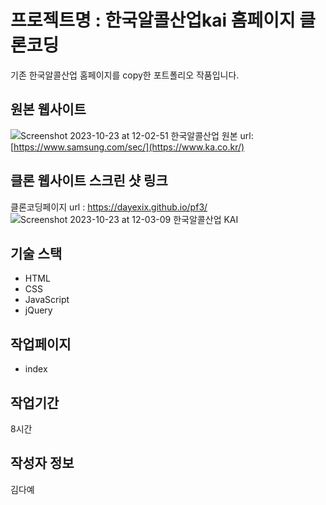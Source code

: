 # 프로젝트명 : 한국알콜산업kai 홈페이지 클론코딩
기존 한국알콜산업 홈페이지를 copy한 포트폴리오 작품입니다.

## 원본 웹사이트
![Screenshot 2023-10-23 at 12-02-51 한국알콜산업](https://github.com/dayexix/pf3/assets/142555220/4eac24e5-4052-4e66-b093-4c4cb55c5ea7)
원본 url: [https://www.samsung.com/sec/](https://www.ka.co.kr/)

## 클론 웹사이트 스크린 샷 링크
클론코딩페이지 url : https://dayexix.github.io/pf3/
![Screenshot 2023-10-23 at 12-03-09 한국알콜산업 KAI](https://github.com/dayexix/pf3/assets/142555220/aea47680-b421-4595-a287-d15544bb7ca4)

## 기술 스택
- HTML
- CSS
- JavaScript
- jQuery

## 작업페이지
- index

## 작업기간
8시간

## 작성자 정보
김다예
